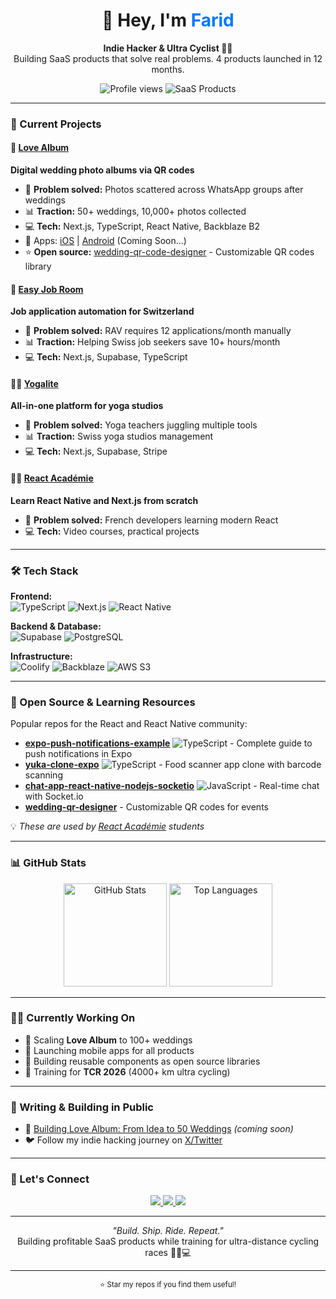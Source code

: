 <!-- Profile Header -->
<h1 align="center">👋 Hey, I'm <span style="color:#0078ff;">Farid</span></h1>
<p align="center">
  <b>Indie Hacker & Ultra Cyclist 🚴‍♂️</b><br/>
  Building SaaS products that solve real problems. 4 products launched in 12 months.
</p>

<p align="center">
  <img src="https://komarev.com/ghpvc/?username=faridrehila&color=0078ff&style=for-the-badge" alt="Profile views"/>
  <img src="https://img.shields.io/badge/SaaS_Products-4-success?style=for-the-badge" alt="SaaS Products"/>
</p>

---

### 🚀 Current Projects

#### 💌 [Love Album](https://love-album.com?ref=github) 
**Digital wedding photo albums via QR codes**
- 🎯 **Problem solved:** Photos scattered across WhatsApp groups after weddings
- 📊 **Traction:** 50+ weddings, 10,000+ photos collected
- 💻 **Tech:** Next.js, TypeScript, React Native, Backblaze B2
- 📱 Apps: [iOS](https://apps.apple.com/YOUR_LINK) | [Android](https://play.google.com/YOUR_LINK) (Coming Soon...)
- ⭐ **Open source:** [wedding-qr-code-designer](https://github.com/faridrehila/wedding-qr-code-designer) - Customizable QR codes library

#### 💼 [Easy Job Room](https://easyjobroom.ch?ref=github)
**Job application automation for Switzerland**
- 🎯 **Problem solved:** RAV requires 12 applications/month manually
- 📊 **Traction:** Helping Swiss job seekers save 10+ hours/month
- 💻 **Tech:** Next.js, Supabase, TypeScript

#### 🧘‍♀️ [Yogalite](https://yogalite.ch?ref=github)
**All-in-one platform for yoga studios**
- 🎯 **Problem solved:** Yoga teachers juggling multiple tools
- 📊 **Traction:** Swiss yoga studios management
- 💻 **Tech:** Next.js, Supabase, Stripe

#### 🧑‍💻 [React Académie](https://rn.reactacademie.fr?ref=github)
**Learn React Native and Next.js from scratch**
- 🎯 **Problem solved:** French developers learning modern React
- 💻 **Tech:** Video courses, practical projects

---

### 🛠️ Tech Stack

**Frontend:**  
![TypeScript](https://img.shields.io/badge/TypeScript-3178C6?style=for-the-badge&logo=typescript&logoColor=white)
![Next.js](https://img.shields.io/badge/Next.js-000000?style=for-the-badge&logo=nextdotjs&logoColor=white)
![React Native](https://img.shields.io/badge/React_Native-61DAFB?style=for-the-badge&logo=react&logoColor=black)

**Backend & Database:**  
![Supabase](https://img.shields.io/badge/Supabase-3FCF8E?style=for-the-badge&logo=supabase&logoColor=white)
![PostgreSQL](https://img.shields.io/badge/PostgreSQL-316192?style=for-the-badge&logo=postgresql&logoColor=white)

**Infrastructure:**  
![Coolify](https://img.shields.io/badge/Coolify-1A73E8?style=for-the-badge&logo=icloud&logoColor=white)
![Backblaze](https://img.shields.io/badge/Backblaze_B2-E51937?style=for-the-badge&logo=backblaze&logoColor=white)
![AWS S3](https://img.shields.io/badge/AWS_S3-569A31?style=for-the-badge&logo=amazonaws&logoColor=white)

---

### 🔧 Open Source & Learning Resources

Popular repos for the React and React Native community:

- **[expo-push-notifications-example](https://github.com/faridrehila/expo-push-notifications-example)** ![TypeScript](https://img.shields.io/badge/-TypeScript-3178C6?style=flat-square&logo=typescript&logoColor=white) - Complete guide to push notifications in Expo
- **[yuka-clone-expo](https://github.com/faridrehila/yuka-clone-expo)** ![TypeScript](https://img.shields.io/badge/-TypeScript-3178C6?style=flat-square&logo=typescript&logoColor=white) - Food scanner app clone with barcode scanning
- **[chat-app-react-native-nodejs-socketio](https://github.com/faridrehila/chat-app-react-native-nodejs-socketio)** ![JavaScript](https://img.shields.io/badge/-JavaScript-F7DF1E?style=flat-square&logo=javascript&logoColor=black) - Real-time chat with Socket.io
- **[wedding-qr-designer](https://github.com/faridrehila/wedding-qr-code-designer)** - Customizable QR codes for events

💡 *These are used by [React Académie](https://rn.reactacademie.fr?ref=github) students*

---

### 📊 GitHub Stats

<p align="center">
  <img src="https://github-readme-stats.vercel.app/api?username=faridrehila&show_icons=true&theme=tokyonight&hide_border=true" alt="GitHub Stats" height="165"/>
  <img src="https://github-readme-stats.vercel.app/api/top-langs/?username=faridrehila&layout=compact&theme=tokyonight&hide_border=true" alt="Top Languages" height="165"/>
</p>

---

### 🏃‍♂️ Currently Working On

- 🚀 Scaling **Love Album** to 100+ weddings
- 📱 Launching mobile apps for all products
- 🔧 Building reusable components as open source libraries
- 💪 Training for **TCR 2026** (4000+ km ultra cycling)

---

### 📝 Writing & Building in Public

- 📖 [Building Love Album: From Idea to 50 Weddings](https://dev.to/faridrehila) *(coming soon)*
- 🐦 Follow my indie hacking journey on [X/Twitter](https://x.com/faridrehila)

---

### 💬 Let's Connect

<p align="center">
  <a href="https://x.com/faridrehila">
    <img src="https://img.shields.io/badge/X-000000?style=for-the-badge&logo=x&logoColor=white"/>
  </a>
  <a href="https://www.linkedin.com/in/farid-rehila-71a8a680">
    <img src="https://img.shields.io/badge/LinkedIn-0077B5?style=for-the-badge&logo=linkedin&logoColor=white"/>
  </a>
  <a href="mailto:farid.rehila@proton.me">
    <img src="https://img.shields.io/badge/Email-D14836?style=for-the-badge&logo=gmail&logoColor=white"/>
  </a>
</p>

---

<p align="center">
  <i>"Build. Ship. Ride. Repeat."</i><br/>
  Building profitable SaaS products while training for ultra-distance cycling races 🚴‍♂️💻
</p>

---

<p align="center">
  <sub>⭐ Star my repos if you find them useful!</sub>
</p>
